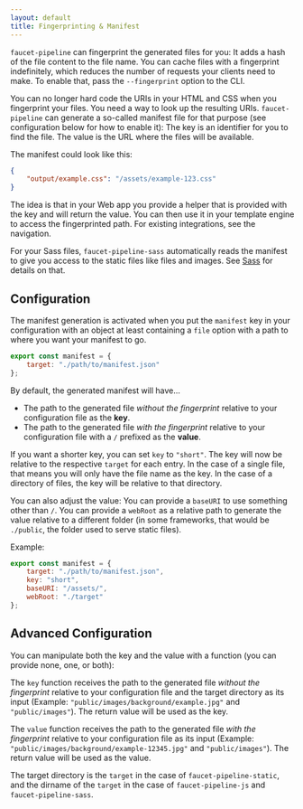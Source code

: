 ```yaml
---
layout: default
title: Fingerprinting & Manifest
---
```


`faucet-pipeline` can fingerprint the generated files for you: It adds a hash of
the file content to the file name. You can cache files with a fingerprint
indefinitely, which reduces the number of requests your clients need to make. To
enable that, pass the `--fingerprint` option to the CLI.

You can no longer hard code the URIs in your HTML and CSS when you fingerprint
your files.  You need a way to look up the resulting URIs.  `faucet-pipeline`
can generate a so-called manifest file for that purpose (see configuration below
for how to enable it): The key is an identifier for you to find the file. The
value is the URL where the files will be available.

The manifest could look like this:

```json
{
    "output/example.css": "/assets/example-123.css"
}
```

The idea is that in your Web app you provide a helper that is provided with the
key and will return the value. You can then use it in your template engine to
access the fingerprinted path. For existing integrations, see the navigation.

For your Sass files, `faucet-pipeline-sass` automatically reads the manifest to
give you access to the static files like files and images. See [Sass](/sass) for
details on that.

## Configuration

The manifest generation is activated when you put the `manifest` key in your
configuration with an object at least containing a `file` option with a path to
where you want your manifest to go.

```javascript
export const manifest = {
    target: "./path/to/manifest.json"
};
```

By default, the generated manifest will have...

* The path to the generated file *without the fingerprint* relative to your
  configuration file as the **key**.
* The path to the generated file *with the fingerprint* relative to your
  configuration file with a `/` prefixed as the **value**.

If you want a shorter key, you can set `key` to `"short"`. The key will now be
relative to the respective `target` for each entry. In the case of a single
file, that means you will only have the file name as the key. In the case of a
directory of files, the key will be relative to that directory.

You can also adjust the value: You can provide a `baseURI` to use something
other than `/`. You can provide a `webRoot` as a relative path to generate the
value relative to a different folder (in some frameworks, that would be
`./public`, the folder used to serve static files).

Example:

```javascript
export const manifest = {
    target: "./path/to/manifest.json",
    key: "short",
    baseURI: "/assets/",
    webRoot: "./target"
};
```

## Advanced Configuration

You can manipulate both the key and the value with a function (you can provide
none, one, or both):

The `key` function receives the path to the generated file *without the
fingerprint* relative to your configuration file and the target directory as its
input (Example: `"public/images/background/example.jpg"` and `"public/images"`).
The return value will be used as the key.

The `value` function receives the path to the generated file *with the
fingerprint* relative to your configuration file as its input (Example:
`"public/images/background/example-12345.jpg"` and `"public/images"`). The
return value will be used as the value.

The target directory is the `target` in the case of `faucet-pipeline-static`, and
the dirname of the `target` in the case of `faucet-pipeline-js` and
`faucet-pipeline-sass`.

